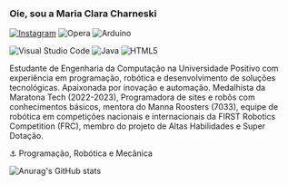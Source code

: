 ### Oie, sou a Maria Clara Charneski


[![Instagram](https://img.shields.io/badge/Instagram-E4405F?style=for-the-badge&logo=instagram&logoColor=white)](https://www.instagram.com/charneskinha/)
![Opera](https://img.shields.io/badge/Opera-FF1B2D?style=for-the-badge&logo=Opera&logoColor=white)
![Arduino](https://img.shields.io/badge/Arduino-00979D?style=for-the-badge&logo=Arduino&logoColor=white)

![Visual Studio Code](https://img.shields.io/badge/Visual%20Studio%20Code-0078d7.svg?style=for-the-badge&logo=visual-studio-code&logoColor=white)
![Java](https://img.shields.io/badge/java-%23ED8B00.svg?style=for-the-badge&logo=openjdk&logoColor=white)
![HTML5](https://img.shields.io/badge/html5-%23E34F26.svg?style=for-the-badge&logo=html5&logoColor=white)


Estudante de Engenharia da Computação na Universidade Positivo com experiência em programação, robótica e desenvolvimento de soluções tecnológicas. Apaixonada por inovação e automação. Medalhista da Maratona Tech (2022-2023), Programadora de sites e robôs com conhecimentos básicos, mentora do Manna Roosters (7033), equipe de robótica em competições nacionais e internacionais da FIRST Robotics Competition (FRC), membro do projeto de Altas Habilidades e Super Dotação.

⚓ Programação, Robótica e Mecânica

![Anurag's GitHub stats](https://github-readme-stats.vercel.app/api?username=anuraghazra&show_icons=true&theme=transparent)

